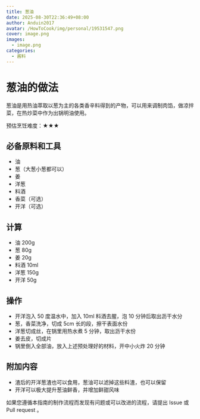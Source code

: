 ```yaml
---
title: 葱油
date: 2025-08-30T22:36:49+08:00
author: Anduin2017
avatar: /HowToCook/img/personal/19531547.png
cover: image.png
images:
  - image.png
categories:
  - 酱料
---
```


# 葱油的做法

葱油是用热油萃取以葱为主的各类香辛料得到的产物，可以用来调制肉馅，做凉拌菜，在热炒菜中作为出锅明油使用。

预估烹饪难度：★★★

## 必备原料和工具

- 油
- 葱（大葱小葱都可以）
- 姜
- 洋葱
- 料酒
- 香菜（可选）
- 开洋（可选）

## 计算

- 油 200g
- 葱 80g
- 姜 20g
- 料酒 10ml
- 洋葱 150g
- 开洋 50g

## 操作

- 开洋泡入 50 度温水中，加入 10ml 料酒去腥，泡 10 分钟后取出沥干水分
- 葱，香菜洗净，切成 5cm 长的段，擦干表面水份
- 洋葱切成丝，在锅里用热水煮 5 分钟，取出沥干水份
- 姜去皮，切成片
- 锅里倒入全部油，放入上述预处理好的材料，开中小火炸 20 分钟

## 附加内容

- 渣后的开洋葱渣也可以食用，葱油可以滤掉这些料渣，也可以保留
- 开洋可以极大提升葱油鲜香，并增加鲜甜风味

如果您遵循本指南的制作流程而发现有问题或可以改进的流程，请提出 Issue 或 Pull request 。
